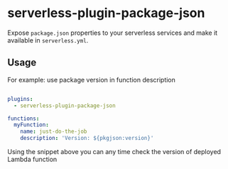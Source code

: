 # serverless-plugin-package-json

Expose `package.json` properties to your serverless services and make it available in `serverless.yml`.

## Usage

For example: use package version in function description

```yaml

plugins:
  - serverless-plugin-package-json

functions:
  myFunction:
    name: just-do-the-job
    description: 'Version: ${pkgjson:version}'

```

Using the snippet above you can any time check the version of deployed Lambda function
